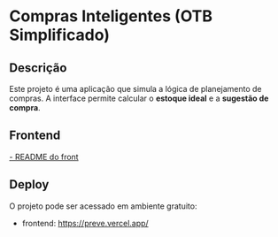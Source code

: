 # Compras Inteligentes (OTB Simplificado)

## Descrição
Este projeto é uma aplicação que simula a lógica de planejamento de compras. A interface permite calcular o **estoque ideal** e a **sugestão de compra**.

## Frontend
[- README do front](./frontend/README.md)

## Deploy

O projeto pode ser acessado em ambiente gratuito:
- frontend: https://preve.vercel.app/